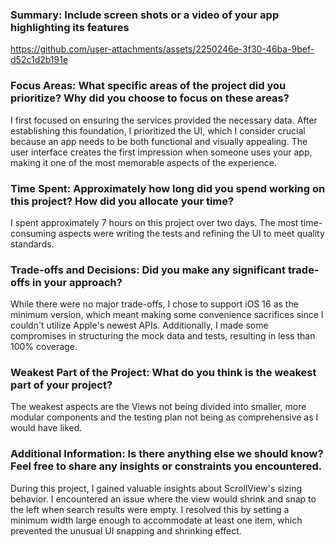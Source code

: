 ### Summary: Include screen shots or a video of your app highlighting its features


https://github.com/user-attachments/assets/2250246e-3f30-46ba-9bef-d52c1d2b191e


### Focus Areas: What specific areas of the project did you prioritize? Why did you choose to focus on these areas?
I first focused on ensuring the services provided the necessary data. After establishing this foundation, I prioritized the UI, which I consider crucial because an app needs to be both functional and visually appealing. The user interface creates the first impression when someone uses your app, making it one of the most memorable aspects of the experience.

### Time Spent: Approximately how long did you spend working on this project? How did you allocate your time?
I spent approximately 7 hours on this project over two days. The most time-consuming aspects were writing the tests and refining the UI to meet quality standards.

### Trade-offs and Decisions: Did you make any significant trade-offs in your approach?
While there were no major trade-offs, I chose to support iOS 16 as the minimum version, which meant making some convenience sacrifices since I couldn't utilize Apple's newest APIs. Additionally, I made some compromises in structuring the mock data and tests, resulting in less than 100% coverage.

### Weakest Part of the Project: What do you think is the weakest part of your project?
The weakest aspects are the Views not being divided into smaller, more modular components and the testing plan not being as comprehensive as I would have liked.

### Additional Information: Is there anything else we should know? Feel free to share any insights or constraints you encountered.
During this project, I gained valuable insights about ScrollView's sizing behavior. I encountered an issue where the view would shrink and snap to the left when search results were empty. I resolved this by setting a minimum width large enough to accommodate at least one item, which prevented the unusual UI snapping and shrinking effect.
